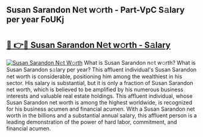 ## Susan Sarandon N𝚎t w𝚘rth - Part-VpC S𝚊lary per year FoUKj

# <h2><a href="http://gc459y.nevu.top/?p=Susan+Sarandon">🔗 👉🔴 Susan Sarandon N𝚎t w𝚘rth - S𝚊lary</a></h2>

[![Susan Sarandon N𝚎t W𝚘rth](https://i.imgur.com/Oavwk0R.jpeg)](http://gc459y.nevu.top/?p=Susan+Sarandon)
What is Susan Sarandon n𝚎t w𝚘rth? What is Susan Sarandon s𝚊lary per year?
This affluent individual's Susan Sarandon net worth is considerable, positioning him among the wealthiest in his sector. His salary is substantial, but it is only a fraction of Susan Sarandon net worth, which is believed to be amplified by his numerous business interests and valuable real estate holdings. This affluent individual, whose Susan Sarandon net worth is among the highest worldwide, is recognized for his business acumen and financial acumen. With a Susan Sarandon net worth in the billions and a substantial annual salary, this affluent person is a leading demonstration of the power of hard labor, commitment, and financial acumen.
